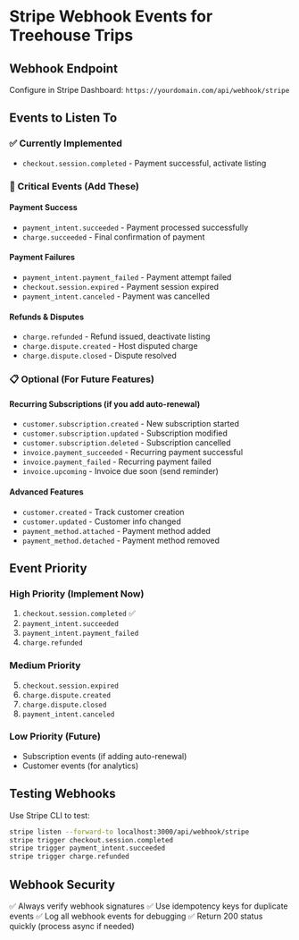 # Stripe Webhook Events for Treehouse Trips

## Webhook Endpoint
Configure in Stripe Dashboard: `https://yourdomain.com/api/webhook/stripe`

## Events to Listen To

### ✅ Currently Implemented
- `checkout.session.completed` - Payment successful, activate listing

### 🎯 Critical Events (Add These)

#### Payment Success
- `payment_intent.succeeded` - Payment processed successfully
- `charge.succeeded` - Final confirmation of payment

#### Payment Failures
- `payment_intent.payment_failed` - Payment attempt failed
- `checkout.session.expired` - Payment session expired
- `payment_intent.canceled` - Payment was cancelled

#### Refunds & Disputes
- `charge.refunded` - Refund issued, deactivate listing
- `charge.dispute.created` - Host disputed charge
- `charge.dispute.closed` - Dispute resolved

### 📋 Optional (For Future Features)

#### Recurring Subscriptions (if you add auto-renewal)
- `customer.subscription.created` - New subscription started
- `customer.subscription.updated` - Subscription modified
- `customer.subscription.deleted` - Subscription cancelled
- `invoice.payment_succeeded` - Recurring payment successful
- `invoice.payment_failed` - Recurring payment failed
- `invoice.upcoming` - Invoice due soon (send reminder)

#### Advanced Features
- `customer.created` - Track customer creation
- `customer.updated` - Customer info changed
- `payment_method.attached` - Payment method added
- `payment_method.detached` - Payment method removed

## Event Priority

### High Priority (Implement Now)
1. `checkout.session.completed` ✅
2. `payment_intent.succeeded`
3. `payment_intent.payment_failed`
4. `charge.refunded`

### Medium Priority
5. `checkout.session.expired`
6. `charge.dispute.created`
7. `charge.dispute.closed`
8. `payment_intent.canceled`

### Low Priority (Future)
- Subscription events (if adding auto-renewal)
- Customer events (for analytics)

## Testing Webhooks

Use Stripe CLI to test:
```bash
stripe listen --forward-to localhost:3000/api/webhook/stripe
stripe trigger checkout.session.completed
stripe trigger payment_intent.succeeded
stripe trigger charge.refunded
```

## Webhook Security

✅ Always verify webhook signatures
✅ Use idempotency keys for duplicate events
✅ Log all webhook events for debugging
✅ Return 200 status quickly (process async if needed)

